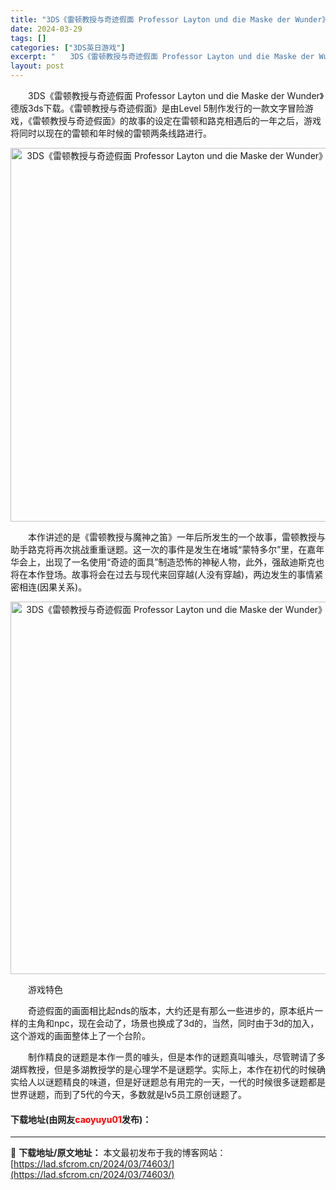 ```yaml
---
title: "3DS《雷顿教授与奇迹假面 Professor Layton und die Maske der Wunder》德版3ds下载"
date: 2024-03-29
tags: []
categories: ["3DS英日游戏"]
excerpt: "　　3DS《雷顿教授与奇迹假面 Professor Layton und die Maske der Wunder》德版3ds下载。《雷顿教授与奇迹假面》是由Level 5制作发行的一款文字冒险游戏，《雷顿教授与奇迹假面》的故事的设定在雷顿和路克相遇后的一年之后，游戏将同时以现在的雷顿和年时候的雷顿&hellip;"
layout: post
---
```


 <p>　　3DS《雷顿教授与奇迹假面 Professor Layton und die Maske der Wunder》德版3ds下载。《雷顿教授与奇迹假面》是由Level 5制作发行的一款文字冒险游戏，《雷顿教授与奇迹假面》的故事的设定在雷顿和路克相遇后的一年之后，游戏将同时以现在的雷顿和年时候的雷顿两条线路进行。</p> <p align="center"><img align="" border="0" src="https://lad.sfcrom.cn/wp-content/uploads/2024/03/20240329_660624eea9b13.png" width="598" alt="3DS《雷顿教授与奇迹假面 Professor Layton und die Maske der Wunder》德版3ds下载" /></p> <p>　　本作讲述的是《雷顿教授与魔神之笛》一年后所发生的一个故事，雷顿教授与助手路克将再次挑战重重谜题。这一次的事件是发生在堵城&ldquo;蒙特多尔&rdquo;里，在嘉年华会上，出现了一名使用&ldquo;奇迹的面具&rdquo;制造恐怖的神秘人物，此外，强敌迪斯克也将在本作登场。故事将会在过去与现代来回穿越(人没有穿越)，两边发生的事情紧密相连(因果关系)。</p> <p align="center"><img align="" border="0" src="https://lad.sfcrom.cn/wp-content/uploads/2024/03/20240329_660624efce07a.png" width="596" alt="3DS《雷顿教授与奇迹假面 Professor Layton und die Maske der Wunder》德版3ds下载" /></p> <p>　　游戏特色</p> <p>　　奇迹假面的画面相比起nds的版本，大约还是有那么一些进步的，原本纸片一样的主角和npc，现在会动了，场景也换成了3d的，当然，同时由于3d的加入，这个游戏的画面整体上了一个台阶。</p> <p>　　制作精良的谜题是本作一贯的噱头，但是本作的谜题真叫噱头，尽管聘请了多湖辉教授，但是多湖教授学的是心理学不是谜题学。实际上，本作在初代的时候确实给人以谜题精良的味道，但是好谜题总有用完的一天，一代的时候很多谜题都是世界谜题，而到了5代的今天，多数就是lv5员工原创谜题了。</p> <p><h4>下载地址(由网友<font color="red">caoyuyu01</font>发布)：</h4></p> 

---
📖 **下载地址/原文地址：** 本文最初发布于我的博客网站：[https://lad.sfcrom.cn/2024/03/74603/](https://lad.sfcrom.cn/2024/03/74603/)
